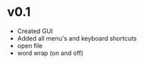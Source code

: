 # v0.1

- Created GUI
- Added all menu's and keyboard shortcuts
- open file
- word wrap (on and off)
